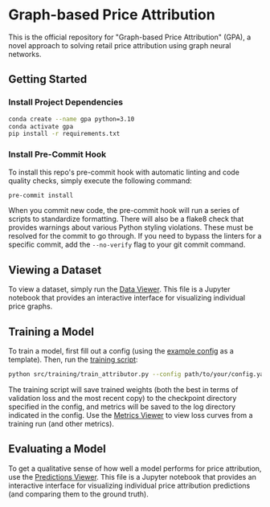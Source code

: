 # Graph-based Price Attribution

This is the official repository for "Graph-based Price Attribution" (GPA), a novel approach to solving retail price attribution using graph neural networks.

## Getting Started

### Install Project Dependencies

```bash
conda create --name gpa python=3.10
conda activate gpa
pip install -r requirements.txt
```

### Install Pre-Commit Hook

To install this repo's pre-commit hook with automatic linting and code quality checks, simply execute the following command:

```bash
pre-commit install
```

When you commit new code, the pre-commit hook will run a series of scripts to standardize formatting. There will also be a flake8 check that provides warnings about various Python styling violations. These must be resolved for the commit to go through. If you need to bypass the linters for a specific commit, add the `--no-verify` flag to your git commit command.

## Viewing a Dataset

To view a dataset, simply run the [Data Viewer](notebooks/data_viewer.ipynb). This file is a Jupyter notebook that provides an interactive interface for visualizing individual price graphs.


## Training a Model

To train a model, first fill out a config (using the [example config](ignore/config.yaml) as a template). Then, run the [training script](training/train_attributor.py):

```bash
python src/training/train_attributor.py --config path/to/your/config.yaml
```

The training script will save trained weights (both the best in terms of validation loss and the most recent copy) to the checkpoint directory specified in the config, and metrics will be saved to the log directory indicated in the config. Use the [Metrics Viewer](notebooks/metrics_viewer.ipynb) to view loss curves from a training run (and other metrics).

## Evaluating a Model

To get a qualitative sense of how well a model performs for price attribution, use the [Predictions Viewer](notebooks/predictions_viewer.ipynb). This file is a Jupyter notebook that provides an interactive interface for visualizing individual price attribution predictions (and comparing them to the ground truth).

